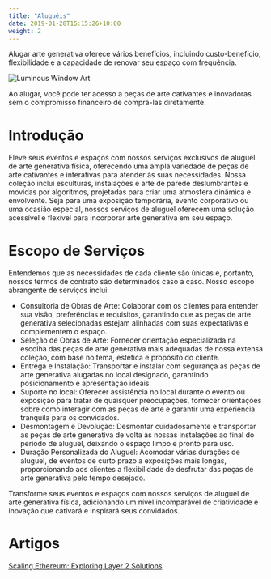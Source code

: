 ```yaml
---
title: "Aluguéis"
date: 2019-01-28T15:15:26+10:00
weight: 2
---
```


Alugar arte generativa oferece vários benefícios, incluindo custo-benefício, flexibilidade e a capacidade de renovar seu espaço com frequência.

![Luminous Window Art](/images/illustrations/lumi-window.png)

Ao alugar, você pode ter acesso a peças de arte cativantes e inovadoras sem o compromisso financeiro de comprá-las diretamente.


# Introdução

Eleve seus eventos e espaços com nossos serviços exclusivos de aluguel de arte generativa física, oferecendo uma ampla variedade de peças de arte cativantes e interativas para atender às suas necessidades. Nossa coleção inclui esculturas, instalações e arte de parede deslumbrantes e movidas por algoritmos, projetadas para criar uma atmosfera dinâmica e envolvente. Seja para uma exposição temporária, evento corporativo ou uma ocasião especial, nossos serviços de aluguel oferecem uma solução acessível e flexível para incorporar arte generativa em seu espaço.

# Escopo de Serviços

Entendemos que as necessidades de cada cliente são únicas e, portanto, nossos termos de contrato são determinados caso a caso. Nosso escopo abrangente de serviços inclui:

- Consultoria de Obras de Arte: Colaborar com os clientes para entender sua visão, preferências e requisitos, garantindo que as peças de arte generativa selecionadas estejam alinhadas com suas expectativas e complementem o espaço.
- Seleção de Obras de Arte: Fornecer orientação especializada na escolha das peças de arte generativa mais adequadas de nossa extensa coleção, com base no tema, estética e propósito do cliente.
- Entrega e Instalação: Transportar e instalar com segurança as peças de arte generativa alugadas no local designado, garantindo posicionamento e apresentação ideais.
- Suporte no local: Oferecer assistência no local durante o evento ou exposição para tratar de quaisquer preocupações, fornecer orientações sobre como interagir com as peças de arte e garantir uma experiência tranquila para os convidados.
- Desmontagem e Devolução: Desmontar cuidadosamente e transportar as peças de arte generativa de volta às nossas instalações ao final do período de aluguel, deixando o espaço limpo e pronto para uso.
- Duração Personalizada do Aluguel: Acomodar várias durações de aluguel, de eventos de curto prazo a exposições mais longas, proporcionando aos clientes a flexibilidade de desfrutar das peças de arte generativa pelo tempo desejado.

Transforme seus eventos e espaços com nossos serviços de aluguel de arte generativa física, adicionando um nível incomparável de criatividade e inovação que cativará e inspirará seus convidados.

# Artigos

[Scaling Ethereum: Exploring Layer 2 Solutions](https://medium.com/coinmonks/scaling-ethereum-exploring-layer-2-solutions-1fd26943f55e)
